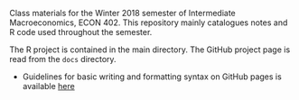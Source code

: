 Class materials for the Winter 2018 semester of Intermediate Macroeconomics, ECON 402.
This repository mainly catalogues notes and R code used throughout the semester.

The R project is contained in the main directory.
The GitHub project page is read from the `docs` directory.

- Guidelines for basic writing and formatting syntax on GitHub pages is available [here](https://help.github.com/articles/basic-writing-and-formatting-syntax/)